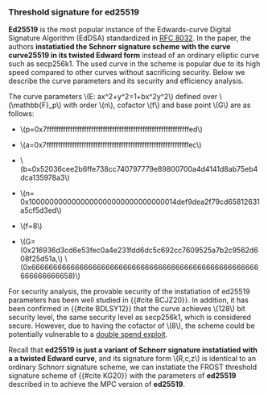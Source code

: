 ### Threshold signature for ed25519

**Ed25519** is the most popular instance of the Edwards-curve Digital Signature Algorithm (EdDSA) standardized in [RFC 8032](https://datatracker.ietf.org/doc/html/rfc8032). In the paper, the authors **instatiatied the Schnorr signature scheme with the curve curve25519 in its twisted Edward form** instead of an ordinary elliptic curve such as secp256k1. The used curve in the scheme is popular due to its high speed compared to other curves without sacrificing security. Below we describe the curve parameters and its security and efficiency analysis.

The curve parameters \\(E: ax^2+y^2=1+bx^2y^2\\) defined over \\(\mathbb{F}\_p\\) with order \\(n\\), cofactor \\(f\\) and base point \\(G\\) are as follows:

- \\(p=0x7fffffffffffffffffffffffffffffffffffffffffffffffffffffffffffffed\\)

- \\(a=0x7fffffffffffffffffffffffffffffffffffffffffffffffffffffffffffffec\\)

- \\(b=0x52036cee2b6ffe738cc740797779e89800700a4d4141d8ab75eb4dca135978a3\\)

- \\(n= 0x1000000000000000000000000000000014def9dea2f79cd65812631a5cf5d3ed\\)

- \\(f=8\\)

- \\(G=(0x216936d3cd6e53fec0a4e231fdd6dc5c692cc7609525a7b2c9562d608f25d51a,\\)
  \\(0x6666666666666666666666666666666666666666666666666666666666666658)\\)

For security analysis, the provable security of the instatiation of ed25519 parameters has been well studied in {{#cite BCJZ20}}. In addition, it has been confirmed in {{#cite BDLSY12}} that the curve achieves \\(128\\) bit security level, the same security level as secp256k1, which is considered secure. However, due to having the cofactor of \\(8\\), the scheme could be potentially vulnerable to a [double spend exploit](./https://www.getmonero.org/2017/05/17/disclosure-of-a-major-bug-in-cryptonote-based-currencies.html).

Recall that **ed25519 is just a variant of Schnorr signature instatiatied with a a twisted Edward curve**, and its signature form \\(R,c,z\\) is identical to an ordinary Schnorr signature scheme, we can instatiate the FROST threshold signature scheme of {{#cite KG20}} with the parameters of **ed25519** described in to achieve the MPC version of **ed25519**.
